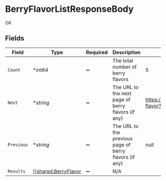 # BerryFlavorListResponseBody

OK


## Fields

| Field                                                      | Type                                                       | Required                                                   | Description                                                | Example                                                    |
| ---------------------------------------------------------- | ---------------------------------------------------------- | ---------------------------------------------------------- | ---------------------------------------------------------- | ---------------------------------------------------------- |
| `Count`                                                    | **int64*                                                   | :heavy_minus_sign:                                         | The total number of berry flavors                          | 5                                                          |
| `Next`                                                     | **string*                                                  | :heavy_minus_sign:                                         | The URL to the next page of berry flavors (if any)         | https://pokeapi.co/api/v2/berry-flavor?offset=5&limit=5    |
| `Previous`                                                 | **string*                                                  | :heavy_minus_sign:                                         | The URL to the previous page of berry flavors (if any)     | null                                                       |
| `Results`                                                  | [][shared.BerryFlavor](../../models/shared/berryflavor.md) | :heavy_minus_sign:                                         | N/A                                                        |                                                            |